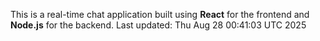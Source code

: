 This is a real-time chat application built using **React** for the frontend and **Node.js** for the backend.
Last updated: Thu Aug 28 00:41:03 UTC 2025
